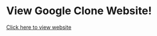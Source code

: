 # View Google Clone Website!

[Click here to view website](https://codingstar-jason.github.io/Google-Clone-Tutorial/)
